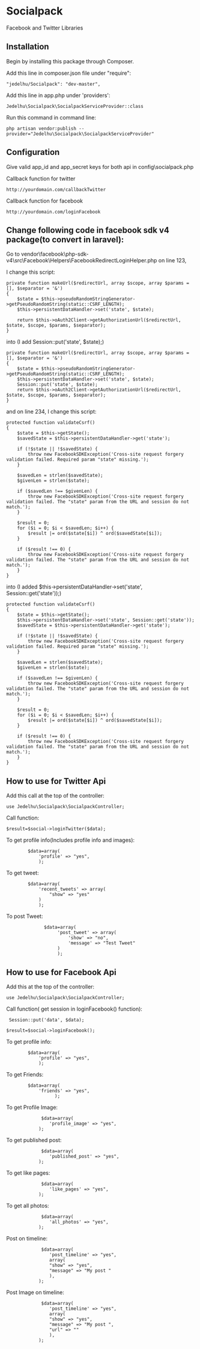 # Socialpack
Facebook and Twitter Libraries

## Installation

Begin by installing this package through Composer.

Add this line in composer.json file under "require":

```
"jedelhu/Socialpack": "dev-master",
```

Add this line in app.php under 'providers':

```
Jedelhu\Socialpack\SocialpackServiceProvider::class
```

Run this command in  command line:

```
php artisan vendor:publish --provider="Jedelhu\Socialpack\SocialpackServiceProvider"
```
## Configuration


Give valid app_id and app_secret keys for both api in config\socialpack.php


Callback function for twitter

```
http://yourdomain.com/callbackTwitter
```

Callback function for facebook

```
http://yourdomain.com/loginFacebook
```

## Change following code in facebook sdk v4 package(to convert in laravel):

Go to vendor\facebook\php-sdk-v4\src\Facebook\Helpers\FacebookRedirectLoginHelper.php on line 123,

I change this script:
```
private function makeUrl($redirectUrl, array $scope, array $params = [], $separator = '&')
{
    $state = $this->pseudoRandomStringGenerator->getPseudoRandomString(static::CSRF_LENGTH);
    $this->persistentDataHandler->set('state', $state);

    return $this->oAuth2Client->getAuthorizationUrl($redirectUrl, $state, $scope, $params, $separator);
}
```

into (I add Session::put('state', $state);)
```
private function makeUrl($redirectUrl, array $scope, array $params = [], $separator = '&')
{
    $state = $this->pseudoRandomStringGenerator->getPseudoRandomString(static::CSRF_LENGTH);
    $this->persistentDataHandler->set('state', $state);
    Session::put('state', $state);
    return $this->oAuth2Client->getAuthorizationUrl($redirectUrl, $state, $scope, $params, $separator);
}
```

and on line 234, I change this script:
```
protected function validateCsrf()
{
    $state = $this->getState();
    $savedState = $this->persistentDataHandler->get('state');

    if (!$state || !$savedState) {
        throw new FacebookSDKException('Cross-site request forgery validation failed. Required param "state" missing.');
    }

    $savedLen = strlen($savedState);
    $givenLen = strlen($state);

    if ($savedLen !== $givenLen) {
        throw new FacebookSDKException('Cross-site request forgery validation failed. The "state" param from the URL and session do not match.');
    }

    $result = 0;
    for ($i = 0; $i < $savedLen; $i++) {
        $result |= ord($state[$i]) ^ ord($savedState[$i]);
    }

    if ($result !== 0) {
        throw new FacebookSDKException('Cross-site request forgery validation failed. The "state" param from the URL and session do not match.');
    }
}
```
into (I added $this->persistentDataHandler->set('state', Session::get('state'));)
```
protected function validateCsrf()
{
    $state = $this->getState();
    $this->persistentDataHandler->set('state', Session::get('state'));
    $savedState = $this->persistentDataHandler->get('state');

    if (!$state || !$savedState) {
        throw new FacebookSDKException('Cross-site request forgery validation failed. Required param "state" missing.');
    }

    $savedLen = strlen($savedState);
    $givenLen = strlen($state);

    if ($savedLen !== $givenLen) {
        throw new FacebookSDKException('Cross-site request forgery validation failed. The "state" param from the URL and session do not match.');
    }

    $result = 0;
    for ($i = 0; $i < $savedLen; $i++) {
        $result |= ord($state[$i]) ^ ord($savedState[$i]);
    }

    if ($result !== 0) {
        throw new FacebookSDKException('Cross-site request forgery validation failed. The "state" param from the URL and session do not match.');
    }
}
```

## How to use for Twitter Api

Add this call at the top of the controller:

```
use Jedelhu\Socialpack\SocialpackController;
```

Call function:
```
$result=$social->loginTwitter($data);
```

To get profile info(Includes profile info and images):

```
        $data=array(
            'profile' => "yes",
            );
```

To get tweet:

```
        $data=array(
            'recent_tweets' => array(
                "show" => "yes"
            )
            );
```
To post Tweet:

```
              $data=array(
                   'post_tweet' => array(
                       'show' => "no",
                       'message' => "Test Tweet"
                   )
                   );
```

## How to use for Facebook Api

Add this at the top of the controller:
```
use Jedelhu\Socialpack\SocialpackController;
```

Call function( get session in loginFacebook() function):
```
 Session::put('data', $data);

$result=$social->loginFacebook();

```

To get profile info:

```
        $data=array(
            'profile' => "yes",
            );
```

To get Friends:

```
        $data=array(
            'friends' => "yes",
                  );
```
To get Profile Image:

```
             $data=array(
                'profile_image' => "yes",
            );
```
To get published post:

```
             $data=array(
                'published_post' => "yes",
            );
```
To get like pages:

```
             $data=array(
                'like_pages' => "yes",
            );
```
To get all photos:

```
             $data=array(
                'all_photos' => "yes",
            );
```

Post on timeline:

```
             $data=array(
                'post_timeline' => "yes",
                array(
                "show" => "yes",
                "message" => "My post "
                ),
            );
```
Post Image on timeline:

```
             $data=array(
                'post_timeline' => "yes",
                array(
                "show" => "yes",
                "message" => "My post ",
                "url" => ""
                ),
            );
```